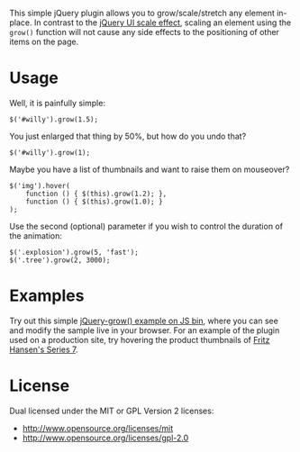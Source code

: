 This simple jQuery plugin allows you to grow/scale/stretch any element in-place. In contrast to the [jQuery UI scale effect][1], scaling an element using the `grow()` function will not cause any side effects to the positioning of other items on the page.

[1]: http://docs.jquery.com/UI/Effects/Scale

# Usage
Well, it is painfully simple:

    $('#willy').grow(1.5);

You just enlarged that thing by 50%, but how do you undo that?

    $('#willy').grow(1);

Maybe you have a list of thumbnails and want to raise them on mouseover? 

    $('img').hover(
        function () { $(this).grow(1.2); },
        function () { $(this).grow(1.0); }
    );

Use the second (optional) parameter if you wish to control the duration of the animation:

    $('.explosion').grow(5, 'fast');
    $('.tree').grow(2, 3000);

# Examples

Try out this simple [jQuery-grow() example on JS bin][jsbin], where you can see and modify the sample live in your browser. For an example of the plugin used on a production site, try hovering the product thumbnails of [Fritz Hansen's Series 7][fritz].

[jsbin]: http://jsbin.com/grow/edit
[fritz]: http://www.fritzhansen.com/en/chairs#series-7

# License

Dual licensed under the MIT or GPL Version 2 licenses:

 * http://www.opensource.org/licenses/mit
 * http://www.opensource.org/licenses/gpl-2.0
